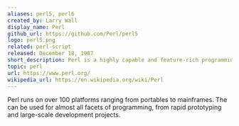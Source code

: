 ```yaml
---
aliases: perl5, perl6
created_by: Larry Wall
display_name: Perl
github_url: https://github.com/Perl/perl5
logo: perl5.png
related: perl-script
released: December 18, 1987
short_description: Perl is a highly capable and feature-rich programming language.
topic: perl
url: https://www.perl.org/
wikipedia_url: https://en.wikipedia.org/wiki/Perl
---
```

Perl runs on over 100 platforms ranging from portables to mainframes. The can be used for almost all facets of programming, from rapid prototyping and large-scale development projects.
